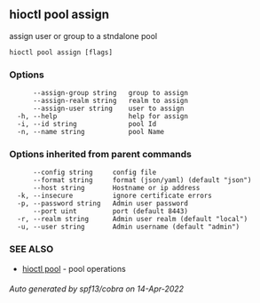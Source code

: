 ## hioctl pool assign

assign user or group to a stndalone pool

```
hioctl pool assign [flags]
```

### Options

```
      --assign-group string   group to assign
      --assign-realm string   realm to assign
      --assign-user string    user to assign
  -h, --help                  help for assign
  -i, --id string             pool Id
  -n, --name string           pool Name
```

### Options inherited from parent commands

```
      --config string     config file
      --format string     format (json/yaml) (default "json")
      --host string       Hostname or ip address
  -k, --insecure          ignore certificate errors
  -p, --password string   Admin user password
      --port uint         port (default 8443)
  -r, --realm string      Admin user realm (default "local")
  -u, --user string       Admin username (default "admin")
```

### SEE ALSO

* [hioctl pool](hioctl_pool.md)	 - pool operations

###### Auto generated by spf13/cobra on 14-Apr-2022
